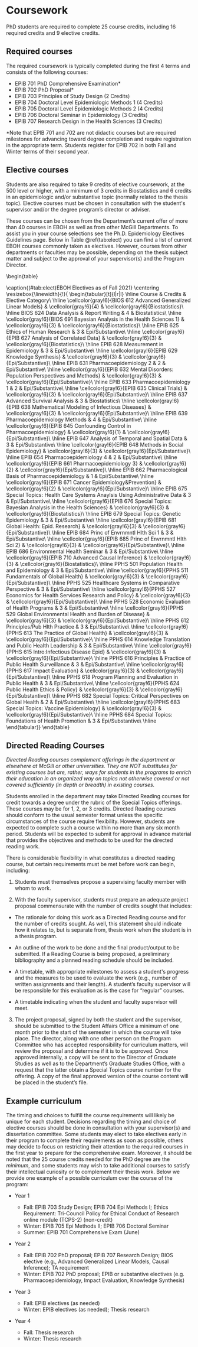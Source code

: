 

# Coursework
PhD students are required to complete 25 course credits, including 16 required credits and 9 elective credits. 

## Required courses
The required coursework is typically completed during the first 4 terms and consists of the following courses:

- EPIB 701 PhD Comprehensive Examination*
- EPIB 702 PhD Proposal*
- EPIB 703 Principles of Study Design (2 Credits)
- EPIB 704 Doctoral Level Epidemiologic Methods 1 (4 Credits)
- EPIB 705 Doctoral Level Epidemiologic Methods 2 (4 Credits)
- EPIB 706 Doctoral Seminar in Epidemiology (3 Credits)
- EPIB 707 Research Design in the Health Sciences (3 Credits)

*Note that EPIB 701 and 702 are not didactic courses but are required milestones for advancing toward degree completion and require registration in the appropriate term. Students register for EPIB 702 in both Fall and Winter terms of their second year.

## Elective courses
Students are also required to take 9 credits of elective coursework, at the 500 level or higher, with a minimum of 3 credits in Biostatistics and 6 credits in an epidemiologic and/or substantive topic (normally related to the thesis topic). Elective courses must be chosen in consultation with the student's supervisor and/or the degree program’s director or adviser. 

These courses can be chosen from the Department’s current offer of more than 40 courses in EBOH as well as from other McGill Departments. To assist you in your course selections see the Ph.D. Epidemiology Electives Guidelines page. Below in Table \@ref(tab:elect) you can find a list of current EBOH courses commonly taken as electives. However, courses from other departments or faculties may be possible, depending on the thesis subject matter and subject to the approval of your supervisor(s) and the Program Director. 

\begin{table}

\caption{(\#tab:elect)EBOH Electives as of Fall 2021}
\centering
\resizebox{\linewidth}{!}{
\begin{tabular}[t]{l|r|l}
\hline
Course & Credits & Elective Category\\
\hline
\cellcolor{gray!6}{BIOS 612 Advanced Generalized Linear Models} & \cellcolor{gray!6}{4} & \cellcolor{gray!6}{Biostatistics}\\
\hline
BIOS 624 Data Analysis \& Report Writing & 4 & Biostatistics\\
\hline
\cellcolor{gray!6}{BIOS 691 Bayesian Analysis in the Health Sciences 1} & \cellcolor{gray!6}{3} & \cellcolor{gray!6}{Biostatistics}\\
\hline
EPIB 625 Ethics of Human Research & 3 & Epi/Substantive\\
\hline
\cellcolor{gray!6}{EPIB 627 Analysis of Correlated Data} & \cellcolor{gray!6}{3} & \cellcolor{gray!6}{Biostatistics}\\
\hline
EPIB 628 Measurement in Epidemiology & 3 & Epi/Substantive\\
\hline
\cellcolor{gray!6}{EPIB 629 Knowledge Synthesis} & \cellcolor{gray!6}{3} & \cellcolor{gray!6}{Epi/Substantive}\\
\hline
EPIB 631 Pharmacoepidemiology 2 & 2 & Epi/Substantive\\
\hline
\cellcolor{gray!6}{EPIB 632 Mental Disorders: Population Perspectives and Methods} & \cellcolor{gray!6}{3} & \cellcolor{gray!6}{Epi/Substantive}\\
\hline
EPIB 633 Pharmacoepidemiology 1 & 2 & Epi/Substantive\\
\hline
\cellcolor{gray!6}{EPIB 635 Clinical Trials} & \cellcolor{gray!6}{3} & \cellcolor{gray!6}{Epi/Substantive}\\
\hline
EPIB 637 Advanced Survival Analysis & 3 & Biostatistics\\
\hline
\cellcolor{gray!6}{EPIB 638 Mathematical Modeling of Infectious Diseases} & \cellcolor{gray!6}{3} & \cellcolor{gray!6}{Epi/Substantive}\\
\hline
EPIB 639 Pharmacoepidemiology Methods & 4 & Epi/Substantive\\
\hline
\cellcolor{gray!6}{EPIB 645 Confounding Control in Pharmacoepidemiology} & \cellcolor{gray!6}{1} & \cellcolor{gray!6}{Epi/Substantive}\\
\hline
EPIB 647 Analysis of Temporal and Spatial Data & 3 & Epi/Substantive\\
\hline
\cellcolor{gray!6}{EPIB 648 Methods in Social Epidemiology} & \cellcolor{gray!6}{3} & \cellcolor{gray!6}{Epi/Substantive}\\
\hline
EPIB 654 Pharmacoepidemiology 4 & 2 & Epi/Substantive\\
\hline
\cellcolor{gray!6}{EPIB 661 Pharmacoepidemiology 3} & \cellcolor{gray!6}{2} & \cellcolor{gray!6}{Epi/Substantive}\\
\hline
EPIB 662 Pharmacological Basis of Pharmacoepidemiology & 1 & Epi/Substantive\\
\hline
\cellcolor{gray!6}{EPIB 671 Cancer Epidemiology\&Prevention} & \cellcolor{gray!6}{2} & \cellcolor{gray!6}{Epi/Substantive}\\
\hline
EPIB 675 Special Topics: Health Care Systems Anaylsis Using Administrative Data & 3 & Epi/Substantive\\
\hline
\cellcolor{gray!6}{EPIB 676 Special Topics: Bayesian Analysis in the Health Sciences} & \cellcolor{gray!6}{3} & \cellcolor{gray!6}{Biostatistics}\\
\hline
EPIB 679 Special Topics: Genetic Epidemiology & 3 & Epi/Substantive\\
\hline
\cellcolor{gray!6}{EPIB 681 Global Health: Epid. Research} & \cellcolor{gray!6}{3} & \cellcolor{gray!6}{Epi/Substantive}\\
\hline
EPIB 684 Princ of Envrnmntl Hlth Sci 1 & 3 & Epi/Substantive\\
\hline
\cellcolor{gray!6}{EPIB 685 Princ of Envrnmntl Hlth Sci 2} & \cellcolor{gray!6}{3} & \cellcolor{gray!6}{Epi/Substantive}\\
\hline
EPIB 686 Environmental Health Seminar & 3 & Epi/Substantive\\
\hline
\cellcolor{gray!6}{EPIB 710 Advanced Causal Inference} & \cellcolor{gray!6}{3} & \cellcolor{gray!6}{Biostatistics}\\
\hline
PPHS 501 Population Health and Epidemiology & 3 & Epi/Substantive\\
\hline
\cellcolor{gray!6}{PPHS 511 Fundamentals of Global Health} & \cellcolor{gray!6}{3} & \cellcolor{gray!6}{Epi/Substantive}\\
\hline
PPHS 525 Healthcare Systems in Comparative Perspective & 3 & Epi/Substantive\\
\hline
\cellcolor{gray!6}{PPHS 527 Economics for Health Services Research and Policy} & \cellcolor{gray!6}{3} & \cellcolor{gray!6}{Epi/Substantive}\\
\hline
PPHS 528 Economic Evaluation of Health Programs & 3 & Epi/Substantive\\
\hline
\cellcolor{gray!6}{PPHS 529 Global Environmental Health and Burden of Disease} & \cellcolor{gray!6}{3} & \cellcolor{gray!6}{Epi/Substantive}\\
\hline
PPHS 612 Principles/Pub Hlth Practice & 3 & Epi/Substantive\\
\hline
\cellcolor{gray!6}{PPHS 613 The Practice of Global Health} & \cellcolor{gray!6}{3} & \cellcolor{gray!6}{Epi/Substantive}\\
\hline
PPHS 614 Knowledge Translation and Public Health Leadership & 3 & Epi/Substantive\\
\hline
\cellcolor{gray!6}{PPHS 615 Intro:Infectious Disease Epid} & \cellcolor{gray!6}{3} & \cellcolor{gray!6}{Epi/Substantive}\\
\hline
PPHS 616 Principles \& Practice of Public Health Surveillance & 3 & Epi/Substantive\\
\hline
\cellcolor{gray!6}{PPHS 617 Impact Evaluation} & \cellcolor{gray!6}{3} & \cellcolor{gray!6}{Epi/Substantive}\\
\hline
PPHS 618 Program Planning and Evaluation in Public Health & 3 & Epi/Substantive\\
\hline
\cellcolor{gray!6}{PPHS 624 Public Health Ethics \& Policy} & \cellcolor{gray!6}{3} & \cellcolor{gray!6}{Epi/Substantive}\\
\hline
PPHS 682 Special Topics: Critical Perspectives on Global Health & 2 & Epi/Substantive\\
\hline
\cellcolor{gray!6}{PPHS 683 Special Topics: Vaccine Epidemiology} & \cellcolor{gray!6}{3} & \cellcolor{gray!6}{Epi/Substantive}\\
\hline
PPHS 684 Special Topics: Foundations of Health Promotion & 3 & Epi/Substantive\\
\hline
\end{tabular}}
\end{table}

## Directed Reading Courses

*Directed Reading courses complement offerings in the department or elsewhere at McGill or other universities. They are NOT substitutes for existing courses but are, rather, ways for students in the programs to enrich their education in an organized way on topics not otherwise covered or not covered sufficiently (in depth or breadth) in existing courses.*   

Students enrolled in the department may take Directed Reading courses for credit towards a degree under the rubric of the Special Topics offerings. These courses may be for 1, 2, or 3 credits. Directed Reading courses should conform to the usual semester format unless the specific circumstances of the course require flexibility. However, students are expected to complete such a course within no more than any six month period. Students will be expected to submit for approval in advance material that provides the objectives and methods to be used for the directed reading work.

There is considerable flexibility in what constitutes a directed reading course, but certain requirements must be met before work can begin, including:

1. Students must themselves propose a supervising faculty member with whom to work.

2. With the faculty supervisor, students must prepare an adequate project proposal commensurate with the number of credits sought that includes:  

  - The rationale for doing this work as a Directed Reading course and for the number of credits sought. As well, this statement should indicate how it relates to, but is separate from, thesis work when the student is in a thesis program.

  - An outline of the work to be done and the final product/output to be submitted. If a Reading Course is being proposed, a preliminary bibliography and a planned reading schedule should be included.

  - A timetable, with appropriate milestones to assess a student's progress and the measures to be used to evaluate the work (e.g., number of written assignments and their length). A student’s faculty supervisor will be responsible for this evaluation as is the case for “regular” courses.

- A timetable indicating when the student and faculty supervisor will meet.

3. The project proposal, signed by both the student and the supervisor, should be submitted to the Student Affairs Office a minimum of one month prior to the start of the semester in which the course will take place. The director, along with one other person on the Program Committee who has accepted responsibility for curriculum matters, will review the proposal and determine if it is to be approved. Once approved internally, a copy will be sent to the Director of Graduate Studies as well as to the Department’s Graduate Studies Office, with a request that the latter obtain a Special Topics course number for the offering. A copy of the final approved version of the course content will be placed in the student’s file.

## Example curriculum
The timing and choices to fulfill the course requirements will likely be unique for each student. Decisions regarding the timing and choice of elective courses should be done in consultation with your supervisor(s) and dissertation committee. Some students may elect to take electives early in their program to complete their requirements as soon as possible, others may decide to focus on restricting their attention to the required courses in the first year to prepare for the comprehensive exam. Moreover, it should be noted that the 25 course credits needed for the PhD degree are the *minimum*, and some students may wish to take additional courses to satisfy their intellectual curiosity or to complement their thesis work. Below we provide one example of a possible curriculum over the course of the program:

- Year 1 
  - Fall: EPIB 703 Study Design; EPIB 704 Epi Methods I; Ethics Requirement: Tri-Council Policy for Ethical Conduct of Research online module (TCPS-2) (non-credit)  
  - Winter: EPIB 705 Epi Methods II; EPIB 706 Doctoral Seminar
  - Summer: EPIB 701 Comprehensive Exam (June)

- Year 2
  - Fall: EPIB 702 PhD proposal; EPIB 707 Research Design; BIOS elective (e.g., Advanced Generalized Linear Models, Causal Inference); TA requirement
  - Winter: EPIB 702 PhD proposal; EPIB or substantive electives (e.g. Pharmacoepidemiology, Impact Evaluation,  Knowledge Synthesis)
  
- Year 3
  - Fall: EPIB electives (as needed)
  - Winter: EPIB electives (as needed); Thesis research
  
- Year 4
  - Fall: Thesis research
  - Winter: Thesis research
